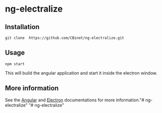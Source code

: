 # ng-electralize

## Installation

``` 
git clone  https://github.com/CBinet/ng-electralize.git
```

## Usage

```
npm start
```

This will build the angular application and start it inside the electron window.

## More information

See the [Angular]("https://angular.io/docs") and [Electron]("https://electronjs.org/") documentations for more information."# ng-electralize" 
"# ng-electralize" 
